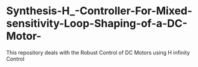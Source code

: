 # Synthesis-H_-Controller-For-Mixed-sensitivity-Loop-Shaping-of-a-DC-Motor-
This repository deals with the Robust Control of DC Motors using H infinity Control   
